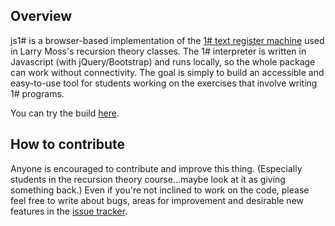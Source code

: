 ## Overview

js1# is a browser-based implementation of the [1# text register
machine](http://www.indiana.edu/~iulg/trm/) used in Larry Moss's recursion
theory classes. The 1# interpreter is written in Javascript (with
jQuery/Bootstrap) and runs locally, so the whole package can work without
connectivity. The goal is simply to build an accessible and easy-to-use tool for
students working on the exercises that involve writing 1# programs.

You can try the build [here](http://makotokanazawa.github.io/jsonesharp/).

## How to contribute

Anyone is encouraged to contribute and improve this thing. (Especially students
in the recursion theory course...maybe look at it as giving something back.)
Even if you're not inclined to work on the code, please feel free to write about
bugs, areas for improvement and desirable new features in the [issue
tracker](https://github.com/dasprunger/jsonesharp/issues).
